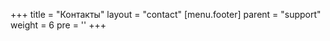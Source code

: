 +++
title = "Контакты"
layout = "contact"
[menu.footer]
  parent = "support"
  weight = 6
  pre = '<i class="fas fa-fw fa-info-circle"></i>'
+++
